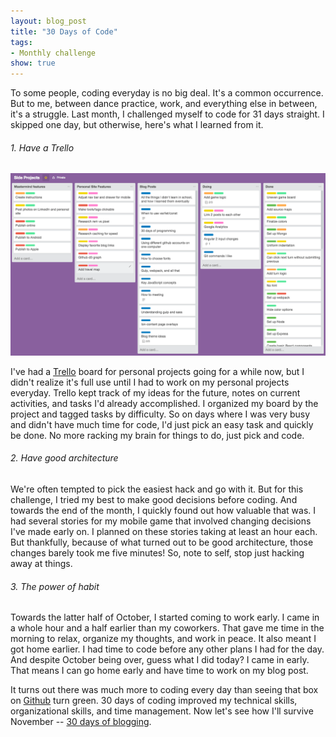 ```yaml
---
layout: blog_post
title: "30 Days of Code"
tags: 
- Monthly challenge
show: true
---
```


To some people, coding everyday is no big deal.
It's a common occurrence.
But to me, between dance practice, work, and everything else in between, it's a struggle.
Last month, I challenged myself to code for 31 days straight.
I skipped one day, but otherwise, 
here's what I learned from it.

<h6>1. Have a Trello</h6>
<img src="/images/trello.png" alt="Trello" class="max-width"/>
<p>
I've had a <a href="https://trello.com/">Trello</a> board for personal projects going for a while now, 
but I didn't realize it's full use until I had to work on my personal projects everyday. 
Trello kept track of my ideas for the future, notes on current activities, and tasks I'd already accomplished. 
I organized my board by the project and tagged tasks by difficulty. 
So on days where I was very busy and didn't have much time for code, 
I'd just pick an easy task and quickly be done. 
No more racking my brain for things to do, just pick and code. 
</p>

<h6>2. Have good architecture</h6>
<p>
We're often tempted to pick the easiest hack and go with it. 
But for this challenge, I tried my best to make good decisions before coding. 
And towards the end of the month, I quickly found out how valuable that was. 
I had several stories for my mobile game that involved changing decisions I've made early on. 
I planned on these stories taking at least an hour each. 
But thankfully, because of what turned out to be good architecture, 
those changes barely took me five minutes! 
So, note to self, stop just hacking away at things.
</p>

<h6>3. The power of habit</h6>
<p>
Towards the latter half of October, 
I started coming to work early. 
I came in a whole hour and a half earlier than my coworkers. 
That gave me time in the morning to relax, organize my thoughts, and work in peace. 
It also meant I got home earlier. 
I had time to code before any other plans I had for the day. 
And despite October being over, guess what I did today? 
I came in early. 
That means I can go home early and have time to work on my blog post.
</p>

<p>
It turns out there was much more to coding every day than seeing that box on 
<a href="https://github.com/rachelmad">Github</a> turn green. 
30 days of coding improved my technical skills, organizational skills, and time management. 
Now let's see how I'll survive November -- <a href="/blog">30 days of blogging</a>. 
</p>

